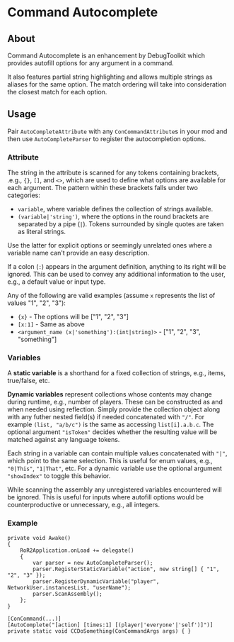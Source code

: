 ﻿# Command Autocomplete

## About

Command Autocomplete is an enhancement by DebugToolkit which provides autofill options for any argument in a command.

It also features partial string highlighting and allows multiple strings as aliases for the same option. The match ordering will take into consideration the closest match for each option.

## Usage

Pair `AutoCompleteAttribute` with any `ConCommandAttribute`s in your mod and then use `AutoCompleteParser` to register the autocompletion options.

### Attribute
The string in the attribute is scanned for any tokens containing brackets, .e.g., `{}`, `[]`, and `<>`, which are used to define what options are available for each argument. The pattern within these brackets falls under two categories:
- `variable`, where variable defines the collection of strings available.
- `(variable|'string')`, where the options in the round brackets are separated by a pipe (`|`). Tokens surrounded by single quotes are taken as literal strings.

Use the latter for explicit options or seemingly unrelated ones where a variable name can't provide an easy description.

If a colon (`:`) appears in the argument definition, anything to its right will be ignored. This can be used to convey any additional information to the user, e.g., a default value or input type.

Any of the following are valid examples (assume `x` represents the list of values "1", "2", "3"):
- `{x}` - The options will be ["1", "2", "3"]
- `[x:1]` - Same as above
- `<argument_name (x|'something'):(int|string)>` - ["1", "2", "3", "something"]

### Variables

A **static variable** is a shorthand for a fixed collection of strings, e.g., items, true/false, etc.

**Dynamic variables** represent collections whose contents may change during runtime, e.g., number of players. These can be constructed as and when needed using reflection. Simply provide the collection object along with any futher nested field(s) if needed concatenated with `"/"`. For example `(list, "a/b/c")` is the same as accessing `list[i].a.b.c`. The optional argument `"isToken"` decides whether the resulting value will be matched against any language tokens.

Each string in a variable can contain multiple values concatenated with `"|"`, which point to the same selection. This is useful for enum values, e.g., `"0|This"`, `"1|That"`, etc. For a dynamic variable use the optional argument `"showIndex"` to toggle this behavior.

While scanning the assembly any unregistered variables encountered will be ignored. This is useful for inputs where autofill options would be counterproductive or unnecessary, e.g., all integers.

### Example

```
private void Awake()
{
    RoR2Application.onLoad += delegate()
    {
        var parser = new AutoCompleteParser();
        parser.RegisterStaticVariable("action", new string[] { "1", "2", "3" });
        parser.RegisterDynamicVariable("player", NetworkUser.instancesList, "userName");
        parser.ScanAssembly();
    };
}

[ConCommand(...)]
[AutoComplete("[action] [times:1] [(player|'everyone'|'self')]")]
private static void CCDoSomething(ConCommandArgs args) { }
```